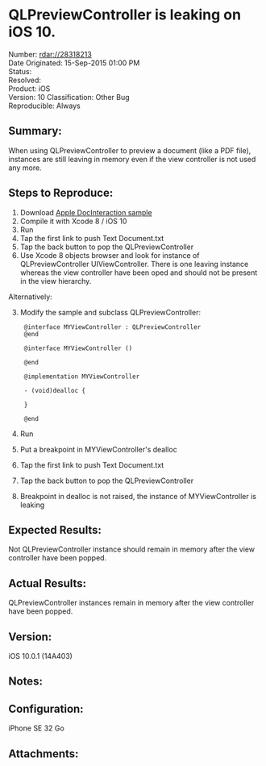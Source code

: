 # QLPreviewController is leaking on iOS 10.

Number: [rdar://28318213](http://openradar.appspot.com/28318213)    
Date Originated: 15-Sep-2015 01:00 PM    
Status:    
Resolved:	
Product: iOS   
Version: 10
Classification: Other Bug  
Reproducible: Always   

## Summary:

When using QLPreviewController to preview a document (like a PDF file), instances are still leaving in memory even if the view controller is not used any more.

## Steps to Reproduce:

1. Download [Apple DocInteraction sample](https://developer.apple.com/library/content/samplecode/DocInteraction/Introduction/Intro.html)
2. Compile it with Xcode 8 / iOS 10
3. Run
4. Tap the first link to push Text Document.txt
5. Tap the back button to pop the QLPreviewController
6. Use Xcode 8 objects browser and look for instance of QLPreviewController UIViewController. There is one leaving instance whereas the view controller have been oped and should not be present in the view hierarchy.


Alternatively:

3. Modify the sample and subclass QLPreviewController:

        @interface MYViewController : QLPreviewController
        @end
        
        @interface MYViewController ()
        
        @end
        
        @implementation MYViewController
        
        - (void)dealloc {
        
        }
        
        @end

4. Run
5. Put a breakpoint in MYViewController's dealloc 
6. Tap the first link to push Text Document.txt
7. Tap the back button to pop the QLPreviewController
8. Breakpoint in dealloc is not raised, the instance of MYViewController is leaking


## Expected Results:

Not QLPreviewController instance should remain in memory after the view controller have been popped.

## Actual Results:

QLPreviewController instances remain in memory after the view controller have been popped.

## Version:

iOS  10.0.1 (14A403)

## Notes:

## Configuration:

iPhone SE 32 Go

## Attachments:


